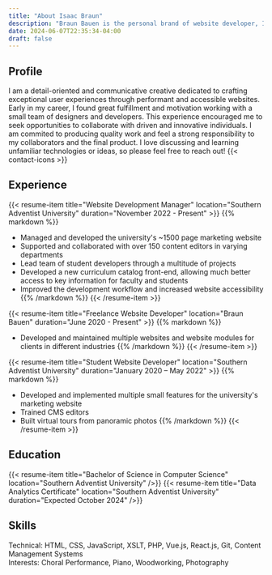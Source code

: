 ```yaml
---
title: "About Isaac Braun"
description: "Braun Bauen is the personal brand of website developer, Isaac Braun."
date: 2024-06-07T22:35:34-04:00
draft: false
---
```


## Profile
I am a detail-oriented and communicative creative dedicated to crafting exceptional user experiences through performant and accessible websites.
Early in my career, I found great fulfillment and motivation working with a small team of designers and developers.
This experience encouraged me to seek opportunities to collaborate with driven and innovative individuals.
I am commited to producing quality work and feel a strong responsibility to my collaborators and the final product.
I love discussing and learning unfamiliar technologies or ideas, so please feel free to reach out!
{{< contact-icons >}}

## Experience
{{< resume-item title="Website Development Manager" location="Southern Adventist University" duration="November 2022 - Present" >}}
{{% markdown %}}
- Managed and developed the university's ~1500 page marketing website
- Supported and collaborated with over 150 content editors in varying departments
- Lead team of student developers through a multitude of projects
- Developed a new curriculum catalog front-end, allowing much better access to key information for faculty and students
- Improved the development workflow and increased website accessibility
{{% /markdown %}}
{{< /resume-item >}}

{{< resume-item title="Freelance Website Developer" location="Braun Bauen" duration="June 2020 - Present" >}}
{{% markdown %}}
- Developed and maintained multiple websites and website modules for clients in different industries
{{% /markdown %}}
{{< /resume-item >}}

{{< resume-item title="Student Website Developer" location="Southern Adventist University" duration="January 2020 – May 2022" >}}
{{% markdown %}}
- Developed and implemented multiple small features for the university's marketing website
- Trained CMS editors
- Built virtual tours from panoramic photos
{{% /markdown %}}
{{< /resume-item >}}

## Education
{{< resume-item title="Bachelor of Science in Computer Science" location="Southern Adventist University" />}}
{{< resume-item title="Data Analytics Certificate" location="Southern Adventist University" duration="Expected October 2024" />}}

## Skills
Technical: HTML, CSS, JavaScript, XSLT, PHP, Vue.js, React.js, Git, Content Management Systems\
Interests: Choral Performance, Piano, Woodworking, Photography
